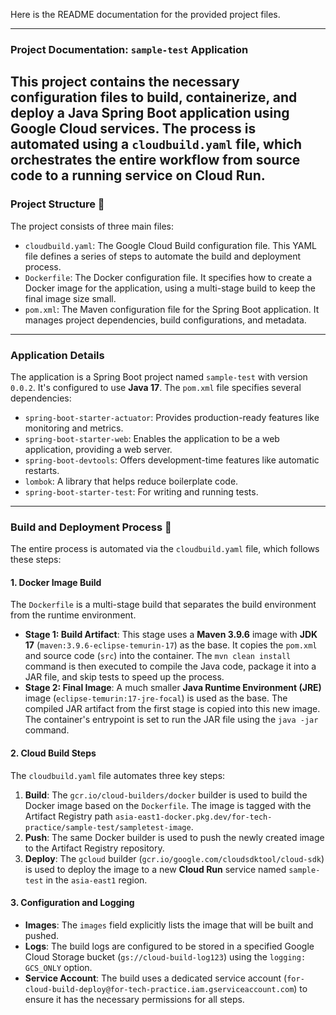 Here is the README documentation for the provided project files.

***

### Project Documentation: `sample-test` Application

This project contains the necessary configuration files to build, containerize, and deploy a Java Spring Boot application using Google Cloud services. The process is automated using a `cloudbuild.yaml` file, which orchestrates the entire workflow from source code to a running service on Cloud Run. 
---

### Project Structure 📁

The project consists of three main files:

* `cloudbuild.yaml`: The Google Cloud Build configuration file. This YAML file defines a series of steps to automate the build and deployment process.
* `Dockerfile`: The Docker configuration file. It specifies how to create a Docker image for the application, using a multi-stage build to keep the final image size small.
* `pom.xml`: The Maven configuration file for the Spring Boot application. It manages project dependencies, build configurations, and metadata.

---

### Application Details

The application is a Spring Boot project named `sample-test` with version `0.0.2`. It's configured to use **Java 17**. The `pom.xml` file specifies several dependencies:
* `spring-boot-starter-actuator`: Provides production-ready features like monitoring and metrics.
* `spring-boot-starter-web`: Enables the application to be a web application, providing a web server.
* `spring-boot-devtools`: Offers development-time features like automatic restarts.
* `lombok`: A library that helps reduce boilerplate code.
* `spring-boot-starter-test`: For writing and running tests.

---

### Build and Deployment Process 🚀

The entire process is automated via the `cloudbuild.yaml` file, which follows these steps:

#### **1. Docker Image Build**

The `Dockerfile` is a multi-stage build that separates the build environment from the runtime environment.

* **Stage 1: Build Artifact**: This stage uses a **Maven 3.9.6** image with **JDK 17** (`maven:3.9.6-eclipse-temurin-17`) as the base. It copies the `pom.xml` and source code (`src`) into the container. The `mvn clean install` command is then executed to compile the Java code, package it into a JAR file, and skip tests to speed up the process.
* **Stage 2: Final Image**: A much smaller **Java Runtime Environment (JRE)** image (`eclipse-temurin:17-jre-focal`) is used as the base. The compiled JAR artifact from the first stage is copied into this new image. The container's entrypoint is set to run the JAR file using the `java -jar` command.

#### **2. Cloud Build Steps**

The `cloudbuild.yaml` file automates three key steps:

1.  **Build**: The `gcr.io/cloud-builders/docker` builder is used to build the Docker image based on the `Dockerfile`. The image is tagged with the Artifact Registry path `asia-east1-docker.pkg.dev/for-tech-practice/sample-test/sampletest-image`.
2.  **Push**: The same Docker builder is used to push the newly created image to the Artifact Registry repository.
3.  **Deploy**: The `gcloud` builder (`gcr.io/google.com/cloudsdktool/cloud-sdk`) is used to deploy the image to a new **Cloud Run** service named `sample-test` in the `asia-east1` region.

#### **3. Configuration and Logging**

* **Images**: The `images` field explicitly lists the image that will be built and pushed.
* **Logs**: The build logs are configured to be stored in a specified Google Cloud Storage bucket (`gs://cloud-build-log123`) using the `logging: GCS_ONLY` option.
* **Service Account**: The build uses a dedicated service account (`for-cloud-build-deploy@for-tech-practice.iam.gserviceaccount.com`) to ensure it has the necessary permissions for all steps.